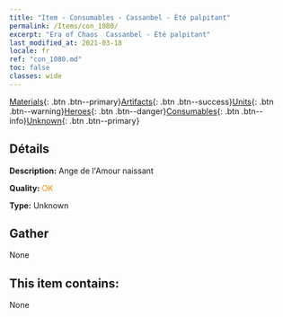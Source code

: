 ```yaml
---
title: "Item - Consumables - Cassanbel - Été palpitant"
permalink: /Items/con_1080/
excerpt: "Era of Chaos  Cassanbel - Été palpitant"
last_modified_at: 2021-03-18
locale: fr
ref: "con_1080.md"
toc: false
classes: wide
---
```

 [Materials](/fr/Items/){: .btn .btn--primary}[Artifacts](/fr/Items/Artifacts/){: .btn .btn--success}[Units](/fr/Items/Units/){: .btn .btn--warning}[Heroes](/fr/Items/Heroes/){: .btn .btn--danger}[Consumables](/fr/Items/Consumables/){: .btn .btn--info}[Unknown](/fr/Items/Unknown/){: .btn .btn--primary}

## Détails
 **Description:** Ange de l'Amour naissant

 **Quality:** <span style="color: #FF8C00">OK</span>

 **Type:** Unknown

## Gather

  None

## This item contains:

  None

